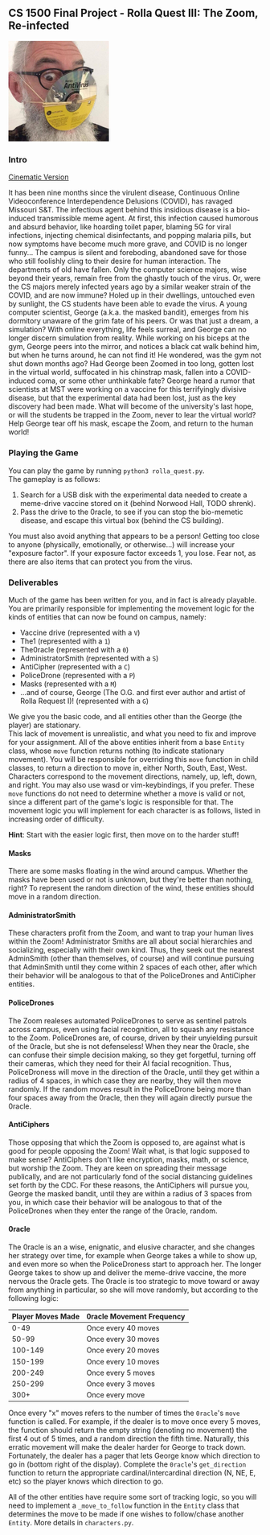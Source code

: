 ## CS 1500 Final Project - Rolla Quest III: The Zoom, Re-infected

<img src="joke-anti-virus.jpg" alt="drawing" width="200"/>

### Intro
[Cinematic Version](https://starwarsintrocreator.kassellabs.io/#!/BM6he7tpEwCMCXpqlGGs)

It has been nine months since the virulent disease, Continuous Online Videoconference Interdependence Delusions (COVID), has ravaged Missouri S&T.
The infectious agent behind this insidious disease is a bio-induced transmissible meme agent.
At first, this infection caused humorous and absurd behavior, like hoarding toilet paper, blaming 5G for viral infections, injecting chemical disinfectants, and popping malaria pills, but now symptoms have become much more grave, and COVID is no longer funny...
The campus is silent and foreboding, abandoned save for those who still foolishly cling to their desire for human interaction.
The departments of old have fallen.
Only the computer science majors, wise beyond their years, remain free from the ghastly touch of the virus.
Or, were the CS majors merely infected years ago by a similar weaker strain of the COVID, and are now immune?
Holed up in their dwellings, untouched even by sunlight, the CS students have been able to evade the virus.
A young computer scientist, George (a.k.a. the masked bandit), emerges from his dormitory unaware of the grim fate of his peers. 
Or was that just a dream, a simulation? 
With online everything, life feels surreal, and George can no longer discern simulation from reality.
While working on his biceps at the gym, George peers into the mirror, and notices a black cat walk behind him, but when he turns around, he can not find it!
He wondered, was the gym not shut down months ago?
Had George been Zoomed in too long, gotten lost in the virtual world, suffocated in his chinstrap mask, fallen into a COVID-induced coma, or some other unthinkable fate?
George heard a rumor that scientists at MST were working on a vaccine for this terrifyingly divisive disease, but that the experimental data had been lost, just as the key discovery had been made.
What will become of the university's last hope, or will the students be trapped in the Zoom, never to lear the virtual world?
Help George tear off his mask, escape the Zoom, and return to the human world!

### Playing the Game
You can play the game by running `python3 rolla_quest.py`.  
The gameplay is as follows:
1. Search for a USB disk with the experimental data needed to create a meme-drive vaccine stored on it (behind Norwood Hall, TODO shrenk).
2. Pass the drive to the 0racle, to see if you can stop the bio-memetic disease, and escape this virtual box (behind the CS building).

You must also avoid anything that appears to be a person!
Getting too close to anyone (physically, emotionally, or otherwise...) will increase your "exposure factor".
If your exposure factor exceeds 1, you lose.
Fear not, as there are also items that can protect you from the virus.

### Deliverables
Much of the game has been written for you, and in fact is already playable.
You are primarily responsible for implementing the movement logic for the kinds of entities that can now be found on campus, namely:
* Vaccine drive (represented with a `V`)
* The1 (represented with a `1`)
* The0racle (represented with a `0`)
* AdministratorSmith (represented with a `S`)
* AntiCipher (represented with a `C`)
* PoliceDrone (represented with a `P`)
* Masks (represented with a `M`)
* ...and of course, George (The O.G. and first ever author and artist of Rolla Request I)! (represented with a `G`)

We give you the basic code, and all entities other than the George (the player) are stationary.  
This lack of movement is unrealistic, and what you need to fix and improve for your assignment.
All of the above entities inherit from a base `Entity` class, whose `move` function returns nothing (to indicate stationary movement).
You will be responsible for overriding this `move` function in child classes, to return a direction to move in, either North, South, East, West. 
Characters correspond to the movement directions, namely, up, left, down, and right.
You may also use wasd or vim-keybindings, if you prefer.
These `move` functions do not need to determine whether a move is valid or not, since a different part of the game's logic is responsible for that.
The movement logic you will implement for each character is as follows, listed in increasing order of difficulty.

**Hint**: Start with the easier logic first, then move on to the harder stuff!

#### Masks
There are some masks floating in the wind around campus.
Whether the masks have been used or not is unknown, but they're better than nothing, right?
To represent the random direction of the wind, these entities should move in a random direction.

#### AdministratorSmith
These characters profit from the Zoom, and want to trap your human lives within the Zoom!
Administrator Smiths are all about social hierarchies and socializing, especially with their own kind.
Thus, they seek out the nearest AdminSmith (other than themselves, of course) and will continue pursuing that AdminSmith until they come within 2 spaces of each other, after which their behavior will be analogous to that of the PoliceDrones and AntiCipher entities.

#### PoliceDrones
The Zoom realeses automated PoliceDrones to serve as sentinel patrols across campus, even using facial recognition, all to squash any resistance to the Zoom.
PoliceDrones are, of course, driven by their unyielding pursuit of the 0racle, but she is not defenseless!
When they near the 0racle, she can confuse their simple decision making, so they get forgetful, turning off their cameras, which they need for their AI facial recognition.
Thus, PoliceDroness will move in the direction of the 0racle, until they get within a radius of 4 spaces, in which case they are nearby, they will then move randomly.
If the random moves result in the PoliceDrone being more than four spaces away from the 0racle, then they will again directly pursue the 0racle.

#### AntiCiphers
Those opposing that which the Zoom is opposed to, are against what is good for people opposing the Zoom! 
Wait what, is that logic supposed to make sense? 
AntiCiphers don't like encryption, masks, math, or science, but worship the Zoom.
They are keen on spreading their message publically, and are not particularly fond of the social distancing guidelines set forth by the CDC.
For these reasons, the AntiCiphers will pursue you, George the masked bandit, until they are within a radius of 3 spaces from you, in which case their behavior will be analogous to that of the PoliceDrones when they enter the range of the 0racle, random.

#### 0racle 
The 0racle is an a wise, enignatic, and elusive character, and she changes her strategy over time, for example when George takes a while to show up, and even more so when the PoliceDroness start to approach her.
The longer George takes to show up and deliver the meme-drive vaccine, the more nervous the 0racle gets.
The 0racle is too strategic to move toward or away from anything in particular, so she will move randomly, but according to the following logic:

Player Moves Made | 0racle Movement Frequency
--- | ---
0-49 | Once every 40 moves
50-99 | Once every 30 moves
100-149 | Once every 20 moves
150-199 | Once every 10 moves
200-249 | Once every 5 moves
250-299 | Once every 3 moves
300+ | Once every move

Once every "x" moves refers to the number of times the `0racle`'s `move` function is called.
For example, if the dealer is to move once every 5 moves, the function should return the empty string (denoting no movement) the first 4 out of 5 times, and a random direction the fifth time.
Naturally, this erratic movement will make the dealer harder for George to track down.
Fortunately, the dealer has a pager that lets George know which direction to go in (bottom right of the display).
Complete the `0racle`'s `get_direction` function to return the appropriate cardinal/intercardinal direction (N, NE, E, etc) so the player knows which direction to go.  

All of the other entities have require some sort of tracking logic, so you will need to implement a `_move_to_follow` function in the `Entity` class that determines the move to be made if one wishes to follow/chase another `Entity`.
More details in `characters.py`.
